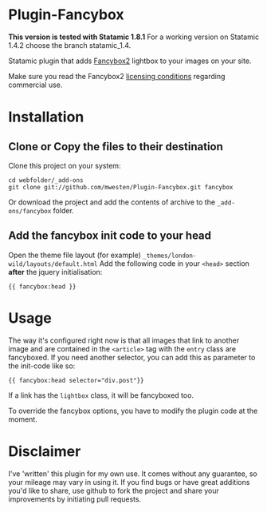 Plugin-Fancybox
===============

**This version is tested with Statamic 1.8.1**
For a working version on Statamic 1.4.2 choose the branch statamic_1.4.

Statamic plugin that adds [Fancybox2](http://fancyapps.com/fancybox) lightbox to your images on your site.

Make sure you read the Fancybox2 [licensing conditions](http://fancyapps.com/fancybox/#license) regarding commercial use.


# Installation
## Clone or Copy the files to their destination
Clone this project on your system:

    cd webfolder/_add-ons
    git clone git://github.com/mwesten/Plugin-Fancybox.git fancybox

Or download the project and add the contents of archive to the `_add-ons/fancybox` folder.

## Add the fancybox init code to your head
Open the theme file layout (for example) `_themes/london-wild/layouts/default.html`
Add the following code in your `<head>` section **after** the jquery initialisation:

    {{ fancybox:head }}


# Usage

The way it's configured right now is that all images that link to another image and are contained in the `<article>` tag with the `entry` class are fancyboxed.
If you need another selector, you can add this as parameter to the init-code like so:

    {{ fancybox:head selector="div.post"}}
 
 If a link has the `lightbox` class, it will be fancyboxed too.   
 
 To override the fancybox options, you have to modify the plugin code at the moment.

# Disclaimer
I've 'written' this plugin for my own use. It comes without any guarantee, so your mileage may vary in using it. If you find bugs or have great additions you'd like to share, use github to fork the project and share your improvements by initiating pull requests.